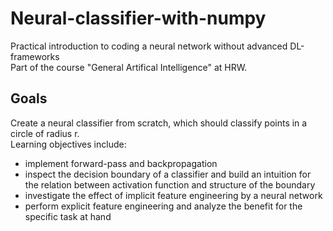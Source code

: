 # Neural-classifier-with-numpy

Practical introduction to coding a neural network without advanced DL-frameworks <br/>
Part of the course "General Artifical Intelligence" at HRW.

## Goals
Create a neural classifier from scratch, which should classify points in a circle of radius r. <br/>
Learning objectives include: <br/>
  - implement forward-pass and backpropagation <br/>
  - inspect the decision boundary of a classifier and build an intuition for the relation between activation function and structure of the boundary
  - investigate the effect of implicit feature engineering by a neural network
  - perform explicit feature engineering and analyze the benefit for the specific task at hand
